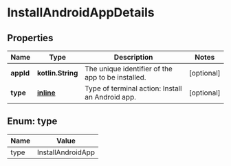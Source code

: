 
# InstallAndroidAppDetails

## Properties
Name | Type | Description | Notes
------------ | ------------- | ------------- | -------------
**appId** | **kotlin.String** | The unique identifier of the app to be installed. |  [optional]
**type** | [**inline**](#Type) | Type of terminal action: Install an Android app. |  [optional]


<a name="Type"></a>
## Enum: type
Name | Value
---- | -----
type | InstallAndroidApp



